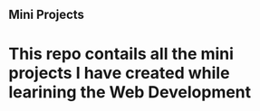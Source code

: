 ## Mini Projects  
# This repo contails all the mini projects I have created while learining the Web Development
